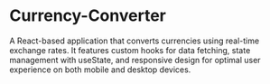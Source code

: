 # Currency-Converter
A React-based application that converts currencies using real-time exchange rates. It features custom hooks for data fetching, state management with useState, and responsive design for optimal user experience on both mobile and desktop devices.
